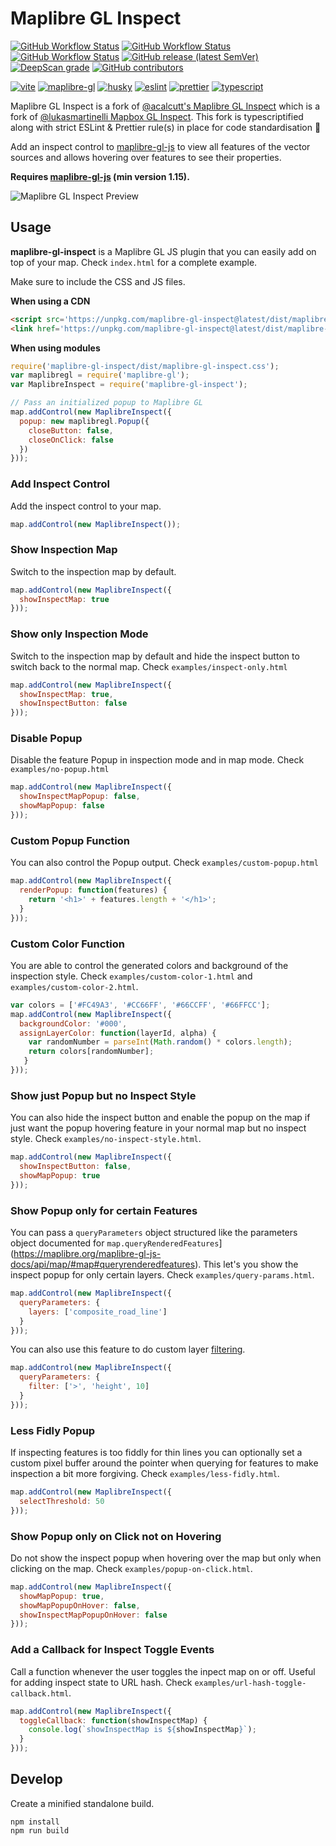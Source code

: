 # Maplibre GL Inspect

<!-- Badges -->
[![GitHub Workflow Status](https://img.shields.io/github/actions/workflow/status/geoql/maplibre-gl-inspect/pipeline.yml?logo=github-actions)](https://github.com/geoql/maplibre-gl-inspect/actions/workflows/pipeline.yml)
[![GitHub Workflow Status](https://img.shields.io/github/actions/workflow/status/geoql/maplibre-gl-inspect/codeql.yml?logo=lgtm&logoWidth=18)](https://github.com/geoql/maplibre-gl-inspect/actions/workflows/codeql.yml)
[![GitHub Workflow Status](https://img.shields.io/github/actions/workflow/status/geoql/maplibre-gl-inspect/shipjs-trigger.yml?label=⛴%20Ship.js%20trigger)](https://github.com/geoql/maplibre-gl-inspect/actions/workflows/shipjs-trigger.yml)
[![GitHub release (latest SemVer)](https://img.shields.io/github/v/release/geoql/maplibre-gl-inspect?sort=semver&logo=github)](https://github.com/geoql/maplibre-gl-inspect/releases)
[![DeepScan grade](https://deepscan.io/api/teams/15032/projects/24288/branches/745727/badge/grade.svg)](https://deepscan.io/dashboard#view=project&tid=15032&pid=24288&bid=745727)
[![GitHub contributors](https://img.shields.io/github/contributors/geoql/maplibre-gl-inspect)](https://github.com/geoql/maplibre-gl-inspect/graphs/contributors)

[![vite](https://img.shields.io/github/package-json/dependency-version/geoql/maplibre-gl-inspect/dev/vite?logo=vite)](https://vitejs.dev)
[![maplibre-gl](https://img.shields.io/github/package-json/dependency-version/geoql/maplibre-gl-inspect/dev/maplibre-gl)](https://maplibre.org/maplibre-gl-js-docs/api/)
[![husky](https://img.shields.io/github/package-json/dependency-version/geoql/maplibre-gl-inspect/dev/vite?label=🐶%20dependency)](https://typicode.github.io/husky/#/)
[![eslint](https://img.shields.io/github/package-json/dependency-version/geoql/maplibre-gl-inspect/dev/eslint?logo=eslint)](https://eslint.org/)
[![prettier](https://img.shields.io/github/package-json/dependency-version/geoql/maplibre-gl-inspect/dev/prettier?logo=prettier)](https://prettier.io/)
[![typescript](https://img.shields.io/github/package-json/dependency-version/geoql/maplibre-gl-inspect/dev/typescript?logo=TypeScript)](https://www.typescriptlang.org/)

Maplibre GL Inspect is a fork of [@acalcutt's Maplibre GL Inspect](https://github.com/acalcutt/maplibre-gl-inspect) which is a fork of [@lukasmartinelli Mapbox GL Inspect](https://github.com/lukasmartinelli/mapbox-gl-inspect). This fork is typescriptified along with strict ESLint & Prettier rule(s) in place for code standardisation 🕺

Add an inspect control to [maplibre-gl-js](https://github.com/maplibre/maplibre-gl-js) to view all features
of the vector sources and allows hovering over features to see their properties.

**Requires [maplibre-gl-js](https://github.com/maplibre/maplibre-gl-js) (min version 1.15).**

![Maplibre GL Inspect Preview](https://cloud.githubusercontent.com/assets/1288339/21744637/11759412-d51a-11e6-9581-f26741fcd182.gif)

## Usage

**maplibre-gl-inspect** is a Maplibre GL JS plugin that you can easily add on top of your map. Check `index.html` for a complete example.

Make sure to include the CSS and JS files.

**When using a CDN**

```html
<script src='https://unpkg.com/maplibre-gl-inspect@latest/dist/maplibre-gl-inspect.js'></script>
<link href='https://unpkg.com/maplibre-gl-inspect@latest/dist/maplibre-gl-inspect.css' rel='stylesheet' />
```

**When using modules**

```js
require('maplibre-gl-inspect/dist/maplibre-gl-inspect.css');
var maplibregl = require('maplibre-gl');
var MaplibreInspect = require('maplibre-gl-inspect');

// Pass an initialized popup to Maplibre GL
map.addControl(new MaplibreInspect({
  popup: new maplibregl.Popup({
    closeButton: false,
    closeOnClick: false
  })
}));
```


### Add Inspect Control

Add the inspect control to your map.

```javascript
map.addControl(new MaplibreInspect());
```


### Show Inspection Map

Switch to the inspection map by default.

```javascript
map.addControl(new MaplibreInspect({
  showInspectMap: true
}));
```

### Show only Inspection Mode

Switch to the inspection map by default and hide the inspect button to switch back to the normal map. Check `examples/inspect-only.html`


```javascript
map.addControl(new MaplibreInspect({
  showInspectMap: true,
  showInspectButton: false
}));
```

### Disable Popup

Disable the feature Popup in inspection mode and in map mode. Check `examples/no-popup.html`

```javascript
map.addControl(new MaplibreInspect({
  showInspectMapPopup: false,
  showMapPopup: false
}));
```

### Custom Popup Function

You can also control the Popup output. Check `examples/custom-popup.html`

```javascript
map.addControl(new MaplibreInspect({
  renderPopup: function(features) {
    return '<h1>' + features.length + '</h1>';
  }
}));
```

### Custom Color Function

You are able to control the generated colors and background of the inspection style.
Check `examples/custom-color-1.html` and `examples/custom-color-2.html`.

```javascript
var colors = ['#FC49A3', '#CC66FF', '#66CCFF', '#66FFCC'];
map.addControl(new MaplibreInspect({
  backgroundColor: '#000',
  assignLayerColor: function(layerId, alpha) {
    var randomNumber = parseInt(Math.random() * colors.length);
    return colors[randomNumber];
   }
}));
```

### Show just Popup but no Inspect Style

You can also hide the inspect button and enable the popup on the map if just want the popup hovering feature in your normal map but no inspect style.
Check `examples/no-inspect-style.html`.


```js
map.addControl(new MaplibreInspect({
  showInspectButton: false,
  showMapPopup: true
}));
```

### Show Popup only for certain Features

You can pass a `queryParameters` object structured like the parameters object documented for `map.queryRenderedFeatures`](https://maplibre.org/maplibre-gl-js-docs/api/map/#map#queryrenderedfeatures).
This let's you show the inspect popup for only certain layers.
Check `examples/query-params.html`.


```js
map.addControl(new MaplibreInspect({
  queryParameters: {
    layers: ['composite_road_line']
  }
}));
```

You can also use this feature to do custom layer [filtering](https://maplibre.org/maplibre-gl-js-docs/style-spec/types/).

```js
map.addControl(new MaplibreInspect({
  queryParameters: {
    filter: ['>', 'height', 10]
  }
}));
```

### Less Fidly Popup

If inspecting features is too fiddly for thin lines you can optionally set a custom pixel buffer around the pointer when querying for features to make inspection a bit more forgiving.
Check `examples/less-fidly.html`.


```js
map.addControl(new MaplibreInspect({
  selectThreshold: 50
}));
```

### Show Popup only on Click not on Hovering

Do not show the inspect popup when hovering over the map but only when clicking on the map.
Check `examples/popup-on-click.html`.


```js
map.addControl(new MaplibreInspect({
  showMapPopup: true,
  showMapPopupOnHover: false,
  showInspectMapPopupOnHover: false
}));
```

### Add a Callback for Inspect Toggle Events

Call a function whenever the user toggles the inpect map on or off. Useful for adding inspect state to URL hash.
Check `examples/url-hash-toggle-callback.html`.

```js
map.addControl(new MaplibreInspect({
  toggleCallback: function(showInspectMap) { 
    console.log(`showInspectMap is ${showInspectMap}`);
  }
}));
```

## Develop

Create a minified standalone build.

```
npm install
npm run build
```
